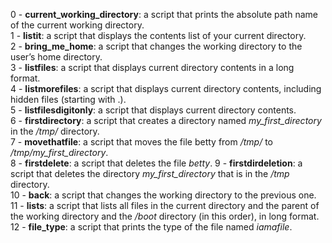0 - **current_working_directory**: a script that prints the absolute path name of the current working directory.  
1 - **listit**: a script that displays the contents list of your current directory.  
2 - **bring_me_home**: a script that  changes the working directory to the user’s home directory.  
3 - **listfiles**: a script that displays current directory contents in a long format.  
4 - **listmorefiles**: a script that displays current directory contents, including hidden files (starting with .).  
5 - **listfilesdigitonly**: a script that displays current directory contents.   
6 - **firstdirectory**: a script that creates a directory named *my_first_directory* in the */tmp/* directory.   
7 - **movethatfile**: a script that moves the file betty from */tmp/* to */tmp/my_first_directory*.   
8 - **firstdelete**: a script that deletes the file *betty*. 
9 - **firstdirdeletion**: a script that deletes the directory *my_first_directory* that is in the */tmp* directory.   
10 - **back**: a script that changes the working directory to the previous one.  
11 - **lists**: a script that lists all files in the current directory and the parent of the working directory and the */boot* directory (in this order), in long format.  
12 - **file_type**:  a script that prints the type of the file named *iamafile*.  
